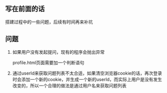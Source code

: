 ## 写在前面的话

搭建过程中的一些问题，后续有时间再来补坑

## 问题

1. 如果用户没有发起提问，现有的程序会抛出异常

   profile.html页面需要加一个判断语句

2. 通过userId来获取问题列表不太合适，如果清空浏览器cookie的话，再次登录时会添加一个新的cookie，并生成一个新的userId，而实际上用户是没有发生改变的，所以一个合理的做法是通过用户名来获取问题列表

